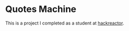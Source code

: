 # Quotes Machine
This is a project I completed as a student at [hackreactor](http://hackreactor.com).
